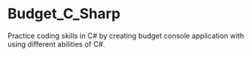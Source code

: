 # Budget_C_Sharp
Practice coding skills in C# by creating budget console application with using different abilities of C#.
